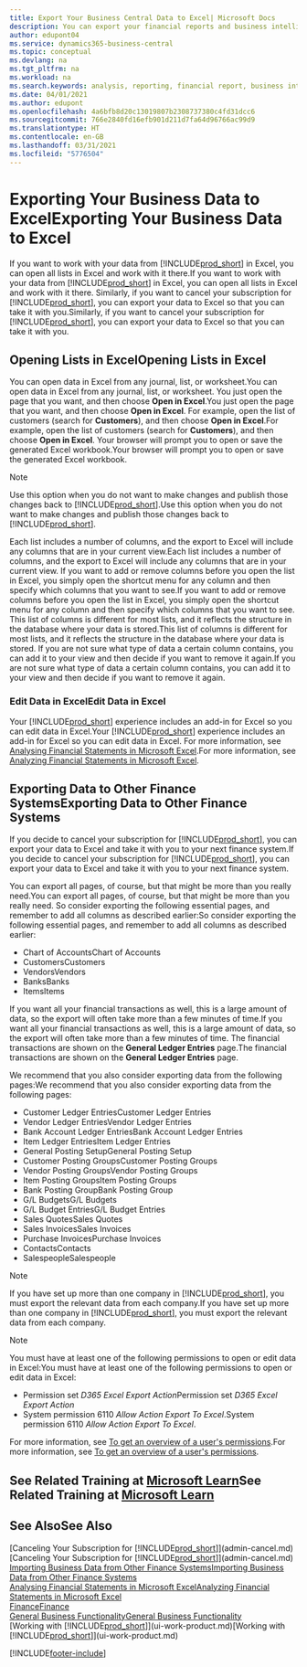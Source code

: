 ```yaml
---
title: Export Your Business Central Data to Excel| Microsoft Docs
description: You can export your financial reports and business intelligence data from Business Central  to Excel, or open your data in Excel.
author: edupont04
ms.service: dynamics365-business-central
ms.topic: conceptual
ms.devlang: na
ms.tgt_pltfrm: na
ms.workload: na
ms.search.keywords: analysis, reporting, financial report, business intelligence, BI, Excel
ms.date: 04/01/2021
ms.author: edupont
ms.openlocfilehash: 4a6bfb8d20c13019807b2308737380c4fd31dcc6
ms.sourcegitcommit: 766e2840fd16efb901d211d7fa64d96766ac99d9
ms.translationtype: HT
ms.contentlocale: en-GB
ms.lasthandoff: 03/31/2021
ms.locfileid: "5776504"
---
```

# <a name="exporting-your-business-data-to-excel"></a><span data-ttu-id="813a0-103">Exporting Your Business Data to Excel</span><span class="sxs-lookup"><span data-stu-id="813a0-103">Exporting Your Business Data to Excel</span></span>
<span data-ttu-id="813a0-104">If you want to work with your data from [!INCLUDE[prod_short](includes/prod_short.md)] in Excel, you can open all lists in Excel and work with it there.</span><span class="sxs-lookup"><span data-stu-id="813a0-104">If you want to work with your data from [!INCLUDE[prod_short](includes/prod_short.md)] in Excel, you can open all lists in Excel and work with it there.</span></span> <span data-ttu-id="813a0-105">Similarly, if you want to cancel your subscription for [!INCLUDE[prod_short](includes/prod_short.md)], you can export your data to Excel so that you can take it with you.</span><span class="sxs-lookup"><span data-stu-id="813a0-105">Similarly, if you want to cancel your subscription for [!INCLUDE[prod_short](includes/prod_short.md)], you can export your data to Excel so that you can take it with you.</span></span>

## <a name="opening-lists-in-excel"></a><span data-ttu-id="813a0-106">Opening Lists in Excel</span><span class="sxs-lookup"><span data-stu-id="813a0-106">Opening Lists in Excel</span></span>
<span data-ttu-id="813a0-107">You can open data in Excel from any journal, list, or worksheet.</span><span class="sxs-lookup"><span data-stu-id="813a0-107">You can open data in Excel from any journal, list, or worksheet.</span></span> <span data-ttu-id="813a0-108">You just open the page that you want, and then choose **Open in Excel**.</span><span class="sxs-lookup"><span data-stu-id="813a0-108">You just open the page that you want, and then choose **Open in Excel**.</span></span> <span data-ttu-id="813a0-109">For example, open the list of customers (search for **Customers**), and then choose **Open in Excel**.</span><span class="sxs-lookup"><span data-stu-id="813a0-109">For example, open the list of customers (search for **Customers**), and then choose **Open in Excel**.</span></span> <span data-ttu-id="813a0-110">Your browser will prompt you to open or save the generated Excel workbook.</span><span class="sxs-lookup"><span data-stu-id="813a0-110">Your browser will prompt you to open or save the generated Excel workbook.</span></span>  

> [!NOTE]
> <span data-ttu-id="813a0-111">Use this option when you do not want to make changes and publish those changes back to [!INCLUDE[prod_short](includes/prod_short.md)].</span><span class="sxs-lookup"><span data-stu-id="813a0-111">Use this option when you do not want to make changes and publish those changes back to [!INCLUDE[prod_short](includes/prod_short.md)].</span></span>  

<span data-ttu-id="813a0-112">Each list includes a number of columns, and the export to Excel will include any columns that are in your current view.</span><span class="sxs-lookup"><span data-stu-id="813a0-112">Each list includes a number of columns, and the export to Excel will include any columns that are in your current view.</span></span> <span data-ttu-id="813a0-113">If you want to add or remove columns before you open the list in Excel, you simply open the shortcut menu for any column and then specify which columns that you want to see.</span><span class="sxs-lookup"><span data-stu-id="813a0-113">If you want to add or remove columns before you open the list in Excel, you simply open the shortcut menu for any column and then specify which columns that you want to see.</span></span> <span data-ttu-id="813a0-114">This list of columns is different for most lists, and it reflects the structure in the database where your data is stored.</span><span class="sxs-lookup"><span data-stu-id="813a0-114">This list of columns is different for most lists, and it reflects the structure in the database where your data is stored.</span></span> <span data-ttu-id="813a0-115">If you are not sure what type of data a certain column contains, you can add it to your view and then decide if you want to remove it again.</span><span class="sxs-lookup"><span data-stu-id="813a0-115">If you are not sure what type of data a certain column contains, you can add it to your view and then decide if you want to remove it again.</span></span>  

### <a name="edit-data-in-excel"></a><span data-ttu-id="813a0-116">Edit Data in Excel</span><span class="sxs-lookup"><span data-stu-id="813a0-116">Edit Data in Excel</span></span>
<span data-ttu-id="813a0-117">Your [!INCLUDE[prod_short](includes/prod_short.md)] experience includes an add-in for Excel so you can edit data in Excel.</span><span class="sxs-lookup"><span data-stu-id="813a0-117">Your [!INCLUDE[prod_short](includes/prod_short.md)] experience includes an add-in for Excel so you can edit data in Excel.</span></span> <span data-ttu-id="813a0-118">For more information, see [Analysing Financial Statements in Microsoft Excel](finance-analyze-excel.md).</span><span class="sxs-lookup"><span data-stu-id="813a0-118">For more information, see [Analyzing Financial Statements in Microsoft Excel](finance-analyze-excel.md).</span></span>  

## <a name="exporting-data-to-other-finance-systems"></a><span data-ttu-id="813a0-119">Exporting Data to Other Finance Systems</span><span class="sxs-lookup"><span data-stu-id="813a0-119">Exporting Data to Other Finance Systems</span></span>
<span data-ttu-id="813a0-120">If you decide to cancel your subscription for [!INCLUDE[prod_short](includes/prod_short.md)], you can export your data to Excel and take it with you to your next finance system.</span><span class="sxs-lookup"><span data-stu-id="813a0-120">If you decide to cancel your subscription for [!INCLUDE[prod_short](includes/prod_short.md)], you can export your data to Excel and take it with you to your next finance system.</span></span>  

<span data-ttu-id="813a0-121">You can export all pages, of course, but that might be more than you really need.</span><span class="sxs-lookup"><span data-stu-id="813a0-121">You can export all pages, of course, but that might be more than you really need.</span></span> <span data-ttu-id="813a0-122">So consider exporting the following essential pages, and remember to add all columns as described earlier:</span><span class="sxs-lookup"><span data-stu-id="813a0-122">So consider exporting the following essential pages, and remember to add all columns as described earlier:</span></span>  

* <span data-ttu-id="813a0-123">Chart of Accounts</span><span class="sxs-lookup"><span data-stu-id="813a0-123">Chart of Accounts</span></span>  
* <span data-ttu-id="813a0-124">Customers</span><span class="sxs-lookup"><span data-stu-id="813a0-124">Customers</span></span>  
* <span data-ttu-id="813a0-125">Vendors</span><span class="sxs-lookup"><span data-stu-id="813a0-125">Vendors</span></span>  
* <span data-ttu-id="813a0-126">Banks</span><span class="sxs-lookup"><span data-stu-id="813a0-126">Banks</span></span>  
* <span data-ttu-id="813a0-127">Items</span><span class="sxs-lookup"><span data-stu-id="813a0-127">Items</span></span>  

<span data-ttu-id="813a0-128">If you want all your financial transactions as well, this is a large amount of data, so the export will often take more than a few minutes of time.</span><span class="sxs-lookup"><span data-stu-id="813a0-128">If you want all your financial transactions as well, this is a large amount of data, so the export will often take more than a few minutes of time.</span></span> <span data-ttu-id="813a0-129">The financial transactions are shown on the **General Ledger Entries** page.</span><span class="sxs-lookup"><span data-stu-id="813a0-129">The financial transactions are shown on the **General Ledger Entries** page.</span></span>  

<span data-ttu-id="813a0-130">We recommend that you also consider exporting data from the following pages:</span><span class="sxs-lookup"><span data-stu-id="813a0-130">We recommend that you also consider exporting data from the following pages:</span></span>  

* <span data-ttu-id="813a0-131">Customer Ledger Entries</span><span class="sxs-lookup"><span data-stu-id="813a0-131">Customer Ledger Entries</span></span>  
* <span data-ttu-id="813a0-132">Vendor Ledger Entries</span><span class="sxs-lookup"><span data-stu-id="813a0-132">Vendor Ledger Entries</span></span>  
* <span data-ttu-id="813a0-133">Bank Account Ledger Entries</span><span class="sxs-lookup"><span data-stu-id="813a0-133">Bank Account Ledger Entries</span></span>  
* <span data-ttu-id="813a0-134">Item Ledger Entries</span><span class="sxs-lookup"><span data-stu-id="813a0-134">Item Ledger Entries</span></span>  
* <span data-ttu-id="813a0-135">General Posting Setup</span><span class="sxs-lookup"><span data-stu-id="813a0-135">General Posting Setup</span></span>  
* <span data-ttu-id="813a0-136">Customer Posting Groups</span><span class="sxs-lookup"><span data-stu-id="813a0-136">Customer Posting Groups</span></span>  
* <span data-ttu-id="813a0-137">Vendor Posting Groups</span><span class="sxs-lookup"><span data-stu-id="813a0-137">Vendor Posting Groups</span></span>  
* <span data-ttu-id="813a0-138">Item Posting Groups</span><span class="sxs-lookup"><span data-stu-id="813a0-138">Item Posting Groups</span></span>  
* <span data-ttu-id="813a0-139">Bank Posting Group</span><span class="sxs-lookup"><span data-stu-id="813a0-139">Bank Posting Group</span></span>  
* <span data-ttu-id="813a0-140">G/L Budgets</span><span class="sxs-lookup"><span data-stu-id="813a0-140">G/L Budgets</span></span>  
* <span data-ttu-id="813a0-141">G/L Budget Entries</span><span class="sxs-lookup"><span data-stu-id="813a0-141">G/L Budget Entries</span></span>  
* <span data-ttu-id="813a0-142">Sales Quotes</span><span class="sxs-lookup"><span data-stu-id="813a0-142">Sales Quotes</span></span>  
* <span data-ttu-id="813a0-143">Sales Invoices</span><span class="sxs-lookup"><span data-stu-id="813a0-143">Sales Invoices</span></span>  
* <span data-ttu-id="813a0-144">Purchase Invoices</span><span class="sxs-lookup"><span data-stu-id="813a0-144">Purchase Invoices</span></span>  
* <span data-ttu-id="813a0-145">Contacts</span><span class="sxs-lookup"><span data-stu-id="813a0-145">Contacts</span></span>  
* <span data-ttu-id="813a0-146">Salespeople</span><span class="sxs-lookup"><span data-stu-id="813a0-146">Salespeople</span></span>  

> [!NOTE]  
> <span data-ttu-id="813a0-147">If you have set up more than one company in [!INCLUDE[prod_short](includes/prod_short.md)], you must export the relevant data from each company.</span><span class="sxs-lookup"><span data-stu-id="813a0-147">If you have set up more than one company in [!INCLUDE[prod_short](includes/prod_short.md)], you must export the relevant data from each company.</span></span>

> [!NOTE]
> <span data-ttu-id="813a0-148">You must have at least one of the following permissions to open or edit data in Excel:</span><span class="sxs-lookup"><span data-stu-id="813a0-148">You must have at least one of the following permissions to open or edit data in Excel:</span></span>
>    - <span data-ttu-id="813a0-149">Permission set *D365 Excel Export Action*</span><span class="sxs-lookup"><span data-stu-id="813a0-149">Permission set *D365 Excel Export Action*</span></span>  
>    - <span data-ttu-id="813a0-150">System permission 6110 *Allow Action Export To Excel*.</span><span class="sxs-lookup"><span data-stu-id="813a0-150">System permission 6110 *Allow Action Export To Excel*.</span></span>  

<span data-ttu-id="813a0-151">For more information, see [To get an overview of a user's permissions](ui-define-granular-permissions.md#to-get-an-overview-of-a-users-permissions).</span><span class="sxs-lookup"><span data-stu-id="813a0-151">For more information, see [To get an overview of a user's permissions](ui-define-granular-permissions.md#to-get-an-overview-of-a-users-permissions).</span></span>

## <a name="see-related-training-at-microsoft-learn"></a><span data-ttu-id="813a0-152">See Related Training at [Microsoft Learn](/learn/modules/configure-powerbi-excel-dynamics-365-business-central/index)</span><span class="sxs-lookup"><span data-stu-id="813a0-152">See Related Training at [Microsoft Learn](/learn/modules/configure-powerbi-excel-dynamics-365-business-central/index)</span></span>

## <a name="see-also"></a><span data-ttu-id="813a0-153">See Also</span><span class="sxs-lookup"><span data-stu-id="813a0-153">See Also</span></span>
<span data-ttu-id="813a0-154">[Canceling Your Subscription for [!INCLUDE[prod_short](includes/prod_short.md)]](admin-cancel.md)</span><span class="sxs-lookup"><span data-stu-id="813a0-154">[Canceling Your Subscription for [!INCLUDE[prod_short](includes/prod_short.md)]](admin-cancel.md)</span></span>  
[<span data-ttu-id="813a0-155">Importing Business Data from Other Finance Systems</span><span class="sxs-lookup"><span data-stu-id="813a0-155">Importing Business Data from Other Finance Systems</span></span>](across-import-data-configuration-packages.md)  
[<span data-ttu-id="813a0-156">Analysing Financial Statements in Microsoft Excel</span><span class="sxs-lookup"><span data-stu-id="813a0-156">Analyzing Financial Statements in Microsoft Excel</span></span>](finance-analyze-excel.md)  
[<span data-ttu-id="813a0-157">Finance</span><span class="sxs-lookup"><span data-stu-id="813a0-157">Finance</span></span>](finance.md)  
[<span data-ttu-id="813a0-158">General Business Functionality</span><span class="sxs-lookup"><span data-stu-id="813a0-158">General Business Functionality</span></span>](ui-across-business-areas.md)  
<span data-ttu-id="813a0-159">[Working with [!INCLUDE[prod_short](includes/prod_short.md)]](ui-work-product.md)</span><span class="sxs-lookup"><span data-stu-id="813a0-159">[Working with [!INCLUDE[prod_short](includes/prod_short.md)]](ui-work-product.md)</span></span>  


[!INCLUDE[footer-include](includes/footer-banner.md)]